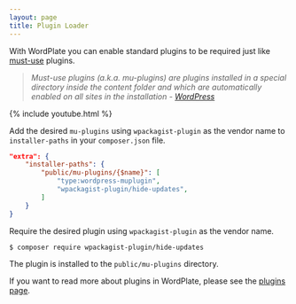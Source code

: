 ```yaml
---
layout: page
title: Plugin Loader
---
```


With WordPlate you can enable standard plugins to be required just like [must-use](https://codex.wordpress.org/Must_Use_Plugins) plugins.

> _Must-use plugins (a.k.a. mu-plugins) are plugins installed in a special directory inside the content folder and which are automatically enabled on all sites in the installation - [WordPress](https://codex.wordpress.org/Must_Use_Plugins)_

{% include youtube.html %}

Add the desired `mu-plugins` using `wpackagist-plugin` as the vendor name to `installer-paths` in your `composer.json` file.

```json
"extra": {
    "installer-paths": {
        "public/mu-plugins/{$name}": [
            "type:wordpress-muplugin",
            "wpackagist-plugin/hide-updates",
        ]
    }
}
```

Require the desired plugin using `wpackagist-plugin` as the vendor name.

```sh
$ composer require wpackagist-plugin/hide-updates
```

The plugin is installed to the `public/mu-plugins` directory. 

If you want to read more about plugins in WordPlate, please see the [plugins page](/docs/plugins).
